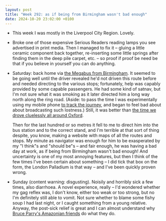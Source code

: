 ```yaml
---
layout: post
title: "Week 292: as if being from Birmingham wasn't bad enough"
date: 2024-10-20 23:02:00 +0100
---
```


- This week I was mostly in the Liverpool City Region. Lovely.

- Broke one of those expensive Serious Readers reading lamps you see advertised in print media. Then I managed to fix it – gluing a little ceramic component back together, re-inserting some little springs after finding them in the deep pile carpet, etc. – so proof if proof be need be that if you believe in yourself you can do anything.

- Saturday: back home via [the Megabus from Birmingham](https://bustimes.org/services/m87-liverpool-norwich-city-centre). It seemed to be going well until the driver revealed he'd not driven this route before and needed directing to the various stops;
  fortunately, help was capably provided by some capable passengers. He had some kind of satnav, but I'm not sure what it was smoking as it later directed him a long way north along the ring road.
  (Aside: to pass the time I was experimentally using my mobile phone [to track the journey](https://bustimes.org/vehicles/mega-t8nnd#journeys/638533688), and began to feel bad about about broadcasting such lostness.)
  Still, it was better than [the time we drove cluelessly all around Oxford](/2023/05/week-218).

  Then for the last hundred or so metres it fell to me to direct him into the bus station and to the correct stand,
  and I'm terrible at that sort of thing despite, you know, making a website with maps of all the routes and stops.
  My minute as navigator was enough for him to be exasperated by my "I think"s and "should be"s – and fair enough, he was having a bad day at work, as if being from Birmingham wasn't bad enough! And uncertainty is one of my most annoying features, but then I think of the few times I've been certain about something – I did tick that box on the form, the London Palladium is that way – and I've been quickly proven wrong.

- Sunday (content warning: disgusting). Noisily and horribly sick a few times, also diarrhoea.
  A novel experience, really – I'd wondered whether my gag reflex was, I don't know, either too weak or too strong, but no I'm definitely still able to vomit. Not sure whether to blame some fishy soup I had last night, or I caught something from a young relative.
  Anyway, the post-sick relief is great and I can almost understand why [Bruce Parry's Amazonian friends](https://www.theguardian.com/culture/2008/sep/23/television.television) do what they do.
